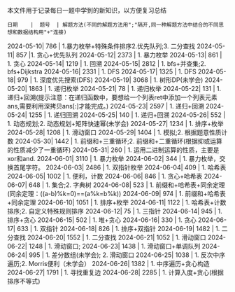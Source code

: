 本文件用于记录每日一题中学到的新知识，以方便复习总结

    日期    |  题号  | 解题方法(不同的解题方法用";"隔开,同一种解题方法中结合的不同思想和数据结构用"+"连接)
2024-05-10| 786  | 1.暴力枚举+特殊条件排序2.优先队列;3. 二分查找
2024-05-11| 857  |1. 贪心+优先队列
2024-05-12| 2373 | 1. 暴力枚举
2024-05-13| 861  | 1. 贪心
2024-05-14| 1219 | 1. 回溯
2024-05-15| 2812 | 1. bfs+并查集;2. bfs+Dijkstra
2024-05-16| 2331 | 1. DFS
2024-05-17| 1325 | 1. DFS
2024-05-18| 979  | 1. 深度优先搜索(DFS)
2024-05-19| 3068 | 1. 树形DP(未学会)
2024-05-20| 1863 | 1. 递归枚举
2024-05-21|  78  | 1. 递归枚举
2024-05-22| 131  | 1. 递归+回溯(提示注意：在递归函数中，要想给一个列表ret中添加一个列表元素ans,需要利用深拷贝ans[:]才能完成。)
2024-05-23| 2597 | 1. 递归+回溯
2024-05-24| 1255 | 1. 递归回溯
2024-05-25| 140  | 1. 递归+回溯
2024-05-26| 552  | 1. 动态规划;2. 动态规划+矩阵快速幂(未学会)
2024-05-27| 1234 | 1. 排序+枚举
2024-05-28| 1208 | 1. 滑动窗口
2024-05-29| 1404 | 1. 模拟;2. 根据题意性质计数
2024-05-30| 1442 | 1. 前缀和+三重循环;2. 前缀和+二重循环(根据抑或运算的性质减少了一重循环)
2024-05-31| 260  | 1. 运用二进制运算的性质，主要是xor和and.
2024-06-01| 3110 | 1. 暴力枚举
2024-06-02| 344  | 1. 暴力枚举，交换首尾字符。
2024-06-03| 2486 | 1. 双指针枚举
2024-06-04| 409  | 1. 哈希表
2024-06-05| 1002 | 1. 便利，计数
2024-06-06| 846  | 1. 贪心+哈希表
2024-06-07| 648  | 1. 集合;2. 字典树
2024-06-08| 523  | 1. 前缀和+哈希表+同余定理(同余定理：((a-b)%k=0)==(a%k=b%k))
2024-06-09| 974  | 1. 前缀和+哈希表+同余定理
2024-06-10| 1051 | 1. 排序+枚举
2024-06-11| 1122 | 1. 哈希表+计数排序;2. 自定义特殊规则排序
2024-06-12|  75  | 1. 三指针
2024-06-14| 945  | 1. 排序+贪心
2024-06-15| 502  | 1. 堆+贪心
2024-06-16| 330  | 1. 贪心
2024-06-17| 633  | 1. 双指针
2024-06-18| 826  | 1. 排序+双指针
2024-06-19| 1482 | 1. 二分查找
2024-06-20| 1552 | 1. 二分查找
2024-06-21| 1052 | 1. 滑动窗口
2024-06-22| 1248 | 1. 滑动窗口; 
2024-06-23| 1438 | 1. 滑动窗口+单调队列
2024-06-24| 995  | 1. 差分数组(未学会); 2. 滑动窗口
2024-06-25| 1038 | 1. 反次中序遍历;2. Morris便利（未学会）
2024-06-26| 1382 | 1. 中序遍历+贪心构造
2024-06-27| 1791 | 1. 寻找重复边
2024-06-28| 2285 | 1. 计算入度+贪心(根据排序不等式)

